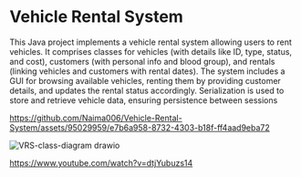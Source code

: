 # Vehicle Rental System


This Java project implements a vehicle rental system allowing users to rent vehicles. It
comprises classes for vehicles (with details like ID, type, status, and cost), customers
(with personal info and blood group), and rentals (linking vehicles and customers with
rental dates). The system includes a GUI for browsing available vehicles, renting them
by providing customer details, and updates the rental status accordingly. Serialization is
used to store and retrieve vehicle data, ensuring persistence between sessions


https://github.com/Naima006/Vehicle-Rental-System/assets/95029959/e7b6a958-8732-4303-b18f-ff4aad9eba72



![VRS-class-diagram drawio](https://github.com/Naima006/Vehicle-Rental-System/assets/95029959/749d215e-0f59-45f6-8de5-951626a1ae22)


https://www.youtube.com/watch?v=dtjYubuzs14
